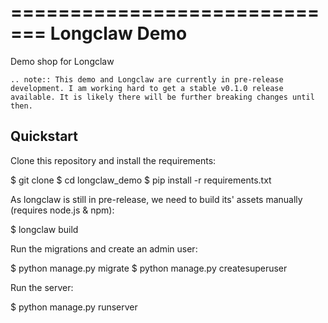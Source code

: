 =============================
Longclaw Demo
=============================

Demo shop for Longclaw

    .. note:: This demo and Longclaw are currently in pre-release development. I am working hard to get a stable v0.1.0 release available. It is likely there will be further breaking changes until then. 

Quickstart
----------

Clone this repository and install the requirements:

  $ git clone
  $ cd longclaw_demo
  $ pip install -r requirements.txt

As longclaw is still in pre-release, we need to build its' assets manually (requires node.js & npm):

  $ longclaw build

Run the migrations and create an admin user:

  $ python manage.py migrate
  $ python manage.py createsuperuser

Run the server:

  $ python manage.py runserver
